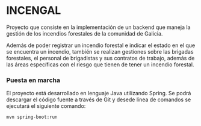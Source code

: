 # INCENGAL

Proyecto que consiste en la implementación de un backend que maneja la gestión de los incendios forestales de la comunidad de Galicia.

Además de poder registrar un incendio forestal e indicar el estado en el que se encuentra un incendio, también se realizan gestiones sobre las
brigadas forestales, el personal de brigadistas y sus contratos de trabajo, además de las áreas específicas con el riesgo que tienen de tener
un incendio forestal.

### Puesta en marcha
El proyecto está desarrollado en lenguaje Java utilizando Spring. Se podrá descargar el código fuente a través de Git y desede línea de comandos se ejecutará el siguiente comando:

```
mvn spring-boot:run
```
